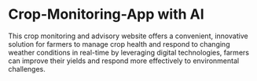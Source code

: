 # Crop-Monitoring-App with AI
This crop monitoring and advisory website offers a convenient, innovative solution for farmers to manage crop health and respond to changing weather conditions in real-time by leveraging digital technologies, farmers can improve their yields and respond more effectively to environmental challenges. 
